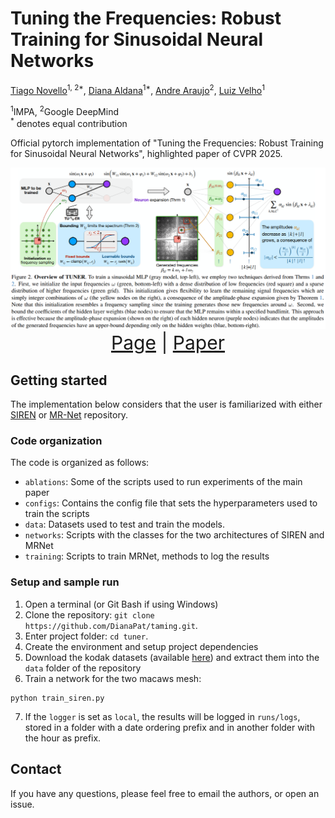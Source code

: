 # Tuning the Frequencies: Robust Training for Sinusoidal Neural Networks

<a href="https://sites.google.com/site/tiagonovellodebrito">Tiago Novello</a><sup>1, 2*</sup>,
<a href="https://scholar.google.com/citations?user=UBfNGnMAAAAJ&hl=en&oi=ao">Diana Aldana</a><sup>1*</sup>,
<a href="https://andrefaraujo.github.io/">Andre Araujo</a><sup>2</sup>,
<a href="https://lvelho.impa.br/">Luiz Velho</a><sup>1</sup>

<sup>1</sup>IMPA, <sup>2</sup>Google DeepMind
<br>
<sup>*</sup> denotes equal contribution

Official pytorch implementation of "Tuning the Frequencies: Robust Training for 
Sinusoidal Neural Networks", highlighted paper of CVPR 2025. 

<img src="docs/assets/overview_with_legend.png" alt="overview">

<div style="text-align: center; font-size: 30px;">
<a href="https://DianaPat.github.io/TUNER/">Page</a> | <a href="docs/assets/Novello_Tuning_the_Frequencies_Robust_Training_for_Sinusoidal_Neural_Networks_CVPR_2025_paper.pdf">Paper</a>
</div>

## Getting started
The implementation below considers that the user is familiarized with either [SIREN](https://www.vincentsitzmann.com/siren/) or [MR-Net](https://www.sciencedirect.com/science/article/pii/S0097849323000699) repository.


### Code organization
The code is organized as follows:

* `ablations`: Some of the scripts used to run experiments of the main paper
* `configs`: Contains the config file that sets the hyperparameters used to train the scripts
* `data`: Datasets used to test and train the models.
* `networks`: Scripts with the classes for the two architectures of SIREN and MRNet
* `training`: Scripts to train MRNet, methods to log the results

### Setup and sample run

1. Open a terminal (or Git Bash if using Windows)
2. Clone the repository: `git clone https://github.com/DianaPat/taming.git`.
3. Enter project folder: `cd tuner`.
4. Create the environment and setup project dependencies
5. Download the kodak datasets (available [here](https://r0k.us/graphics/kodak/)) and extract them into the `data` folder of the repository
6. Train a network for the two macaws mesh:
```
python train_siren.py
```
7. If the `logger` is set as `local`, the results will be logged in
`runs/logs`, stored in a folder with a date ordering prefix and in another
folder with the hour as prefix.

## Contact
If you have any questions, please feel free to email the authors, or open an issue.
